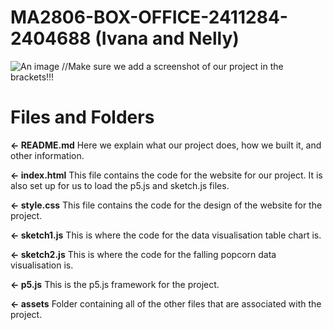 # MA2806-BOX-OFFICE-2411284-2404688 (Ivana and Nelly)

![An image](...) //Make sure we add a screenshot of our project in the brackets!!!

# Files and Folders

**← README.md** Here we explain what our project does, how we built it, and other information.

**← index.html** This file contains the code for the website for our project. It is also set up for us to load the p5.js and sketch.js files.

**← style.css** This file contains the code for the design of the website for the project.

**← sketch1.js** This is where the code for the data visualisation table chart is. 

**← sketch2.js** This is where the code for the falling popcorn data visualisation is.

**← p5.js** This is the p5.js framework for the project.

**← assets** Folder containing all of the other files that are associated with the project.